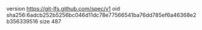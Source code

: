 version https://git-lfs.github.com/spec/v1
oid sha256:6adcb252b5256bc046d11dc78e77566541ba76dd785ef6a46368e2b356339516
size 487
